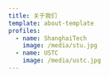 ```yaml
---
title: 关于我们
template: about-template
profiles:
  - name: ShanghaiTech
    image: /media/stu.jpg
  - name: USTC
    image: /media/ustc.jpg
---
```


